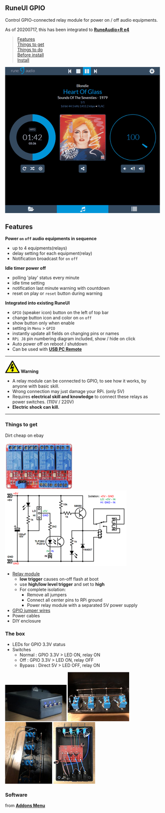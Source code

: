 RuneUI GPIO
---
Control GPIO-connected relay module for power on / off audio equipments.  

As of 20200717, this has been integrated to [**RuneAudio+R e4**](https://www.runeaudio.com/forum/runeaudio-r-e4-t7084.html)

>[Features](#features)  
>[Things to get](#things-to-get)  
>[Things to do](#things-to-do)  
>[Before install](#before-install)  
>[Install](#install)  

![settings](https://github.com/rern/_assets/blob/master/RuneUI_GPIO/gpio.gif)  

Features
---

**Power `on` `off` audio equipments in sequence**
- up to 4 equipments(relays)
- delay setting for each equipment(relay)
- Notification broadcast for `on` `off`

**Idle timer power off**
- polling 'play' status every minute
- idle time setting
- notification last minute warning with countdown
- reset on play or `reset` button during warning

**Integrated into existing RuneUI**
- `GPIO` (speaker icon) button on the left of top bar
- change button icon and color on `on` `off`
- show button only when enable
- setting in `Menu` > `GPIO`
- instantly update all fields on changing pins or names
- `RPi J8` pin numbering diagram included, show / hide on click
- Auto power off on reboot / shutdown
- Can be used with [**USB PC Remote**](https://github.com/rern/Rune_USB_PC_Remote)

<hr>

![warning](https://github.com/rern/_assets/blob/master/RuneUI_GPIO/warning_el.png) **Warning**
- A relay module can be connected to GPIO, to see how it works, by anyone with basic skill.  
- Wrong connection may just damage your RPi. (only 5V)  
- Requires **electrical skill and knowledge** to connect these relays as power switches. (110V / 220V)  
- **Electric shock can kill.**  

<hr>

### Things to get
Dirt cheap on ebay

![relay](https://github.com/rern/_assets/blob/master/RuneUI_GPIO/relay.jpg)  
![relay](https://github.com/rern/_assets/blob/master/RuneUI_GPIO/relay_module_circuit.png)

- [Relay module](https://www.ebay.com/sch/i.html?_from=R40&_trksid=p2055119.m570.l1313.TR0.TRC0.H0.Xrelay+low+high+trigger.TRS0&_nkw=relay+low+high+trigger&_sacat=0)
	- **low trigger** causes on-off flash at boot
    - use **high/low level trigger** and set to **high**
	- For complete isolation:
		- Remove all jumpers
		- Connect all center pins to RPi ground
		- Power relay module with a separated 5V power supply
- [GPIO jumper wires](http://www.ebay.com/sch/i.html?_from=R40&_trksid=p2047675.m570.l1313.TR0.TRC0.H0.X10pcs+2pin+jumper.TRS0&_nkw=10pcs+2pin+jumper&_sacat=0)
- Power cables
- DIY enclosure

### The box
- LEDs for GPIO 3.3V status
- Switches
	- Normal : GPIO 3.3V > LED ON, relay ON
	- Off : GPIO 3.3V > LED ON, relay OFF
	- Bypass : Direct 5V > LED OFF, relay ON
	
[![11](https://github.com/rern/_assets/blob/master/RuneUI_GPIO/GPIOs/11.jpg)](https://github.com/rern/_assets/blob/master/RuneUI_GPIO/11.jpg?raw=1)
[![8](https://github.com/rern/_assets/blob/master/RuneUI_GPIO/GPIOs/08.jpg)](https://github.com/rern/_assets/blob/master/RuneUI_GPIO/08.jpg?raw=1)
[![9](https://github.com/rern/_assets/blob/master/RuneUI_GPIO/GPIOs/09.jpg)](https://github.com/rern/_assets/blob/master/RuneUI_GPIO/09.jpg?raw=1)
[![10](https://github.com/rern/_assets/blob/master/RuneUI_GPIO/GPIOs/10.jpg)](https://github.com/rern/_assets/blob/master/RuneUI_GPIO/10.jpg?raw=1)

### Software
from [**Addons Menu**](https://github.com/rern/RuneAudio_Addons)  
